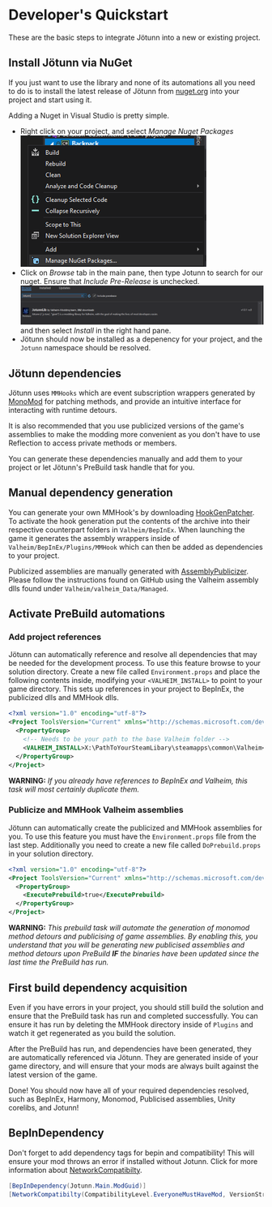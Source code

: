 ﻿# Developer's Quickstart

These are the basic steps to integrate Jötunn into a new or existing project.

## Install Jötunn via NuGet

If you just want to use the library and none of its automations all you need to do is to install the latest release of Jötunn from [nuget.org](https://www.nuget.org/packages/JotunnLib) into your project and start using it. 

Adding a Nuget in Visual Studio is pretty simple.

- Right click on your project, and select *Manage Nuget Packages* <br />![Vs Manage Nuget](../images/data/vs-Manage-Nuget.png)
- Click on *Browse* tab in the main pane, then type Jotunn to search for our nuget. Ensure that *Include Pre-Release* is unchecked.<br />![Vs Nuget Add Jotunn](../images/data/vs-NugetAddJotunn.png) and then select *Install* in the right hand pane.
- Jötunn should now be installed as a depenency for your project, and the `Jotunn` namespace should be resolved.

## Jötunn dependencies

Jötunn uses `MMHooks` which are event subscription wrappers generated by [MonoMod](https://github.com/MonoMod/MonoMod) for patching methods, and provide an intuitive interface for interacting with runtime detours. 

It is also recommended that you use publicized versions of the game's assemblies to make the modding more convenient as you don't have to use Reflection to access private methods or members.

You can generate these dependencies manually and add them to your project or let Jötunn's PreBuild task handle that for you.

## Manual dependency generation

You can generate your own MMHook's by downloading [HookGenPatcher](https://valheim.thunderstore.io/package/ValheimModding/HookGenPatcher/). To activate the hook generation put the contents of the archive into their respective counterpart folders in `Valheim/BepInEx`. When launching the game it generates the assembly wrappers inside of `Valheim/BepInEx/Plugins/MMHook` which can then be added as dependencies to your project.

Publicized assemblies are manually generated with [AssemblyPublicizer](https://github.com/CabbageCrow/AssemblyPublicizer). Please follow the instructions found on GitHub using the Valheim assembly dlls found under `Valheim/valheim_Data/Managed`.

## Activate PreBuild automations

### Add project references

Jötunn can automatically reference and resolve all dependencies that may be needed for the development process. To use this feature browse to your solution directory. Create a new file called `Environment.props` and place the following contents inside, modifying your `<VALHEIM_INSTALL>` to point to your game directory. This sets up references in your project to BepInEx, the publicized dlls and MMHook dlls.

```xml
<?xml version="1.0" encoding="utf-8"?>
<Project ToolsVersion="Current" xmlns="http://schemas.microsoft.com/developer/msbuild/2003">
  <PropertyGroup>
    <!-- Needs to be your path to the base Valheim folder -->
    <VALHEIM_INSTALL>X:\PathToYourSteamLibary\steamapps\common\Valheim</VALHEIM_INSTALL>
  </PropertyGroup>
</Project>
```

**WARNING:** _If you already have references to BepInEx and Valheim, this task will most certainly duplicate them._

### Publicize and MMHook Valheim assemblies

Jötunn can automatically create the publicized and MMHook assemblies for you. To use this feature you must have the `Environment.props` file from the last step. Additionally you need to create a new file called `DoPrebuild.props` in your solution directory.

```xml
<?xml version="1.0" encoding="utf-8"?>
<Project ToolsVersion="Current" xmlns="http://schemas.microsoft.com/developer/msbuild/2003">
  <PropertyGroup>
    <ExecutePrebuild>true</ExecutePrebuild>
  </PropertyGroup>
</Project>
```

**WARNING:** _This prebuild task will automate the generation of monomod method detours and publicising of game assemblies. By enabling this, you understand that you will be generating new publicised assemblies and method detours upon PreBuild **IF** the binaries have been updated since the last time the PreBuild has run._

## First build dependency acquisition
Even if you have errors in your project, you should still build the solution and ensure that the PreBuild task has run and completed successfully. You can ensure it has run by deleting the MMHook directory inside of `Plugins` and watch it get regenerated as you build the solution.

After the PreBuild has run, and dependencies have been generated, they are automatically referenced via Jötunn. They are generated inside of your game directory, and will ensure that your mods are always built against the latest version of the game.

Done! You should now have all of your required dependencies resolved, such as BepInEx, Harmony, Monomod, Publicised assemblies, Unity corelibs, and Jotunn!

## BepInDependency

Don't forget to add dependency tags for bepin and compatibility! This will ensure your mod throws an error if installed without Jotunn. Click for more information about [NetworkCompatibilty](tutorials/NetworkCompatibility.md).
```cs
[BepInDependency(Jotunn.Main.ModGuid)]
[NetworkCompatibilty(CompatibilityLevel.EveryoneMustHaveMod, VersionStrictness.Minor)]
```